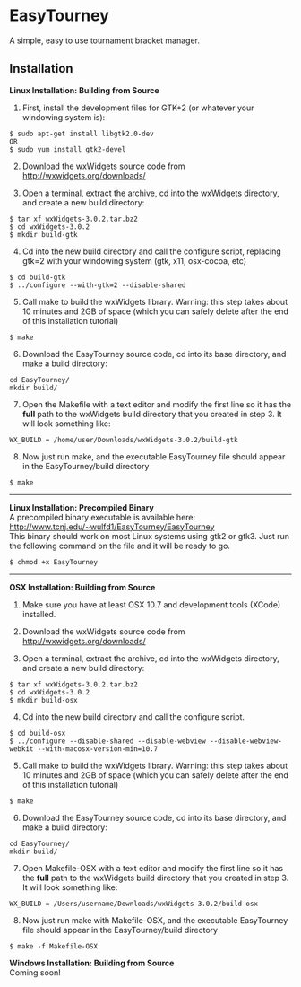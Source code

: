 # EasyTourney
A simple, easy to use tournament bracket manager.

## Installation 

**Linux Installation: Building from Source**  
  
1. First, install the development files for GTK+2 (or whatever your windowing system is):
  ```  
  $ sudo apt-get install libgtk2.0-dev  
  OR  
  $ sudo yum install gtk2-devel
  ```
  
2. Download the wxWidgets source code from http://wxwidgets.org/downloads/

3. Open a terminal, extract the archive, cd into the wxWidgets directory, and create a new build directory:
  ```
  $ tar xf wxWidgets-3.0.2.tar.bz2
  $ cd wxWidgets-3.0.2  
  $ mkdir build-gtk
  ```
  
4. Cd into the new build directory and call the configure script, replacing gtk=2 with your windowing system (gtk, x11, osx-cocoa, etc)
  ```
  $ cd build-gtk
  $ ../configure --with-gtk=2 --disable-shared
  ```
  
5. Call make to build the wxWidgets library. Warning: this step takes about 10 minutes and 2GB of space (which you can safely delete after the end of this installation tutorial)
  ```
  $ make
  ```
  
6. Download the EasyTourney source code, cd into its base directory, and make a build directory: 
  ```
  cd EasyTourney/
  mkdir build/
  ```

7. Open the Makefile with a text editor and modify the first line so it has the **full** path to the wxWidgets build directory that you created in step 3. It will look something like: 
  ```
  WX_BUILD = /home/user/Downloads/wxWidgets-3.0.2/build-gtk
  ```

8. Now just run make, and the executable EasyTourney file should appear in the EasyTourney/build directory
  ```
  $ make
  ```
  
* * *
  
**Linux Installation: Precompiled Binary**  
A precompiled binary executable is available here: http://www.tcnj.edu/~wulfd1/EasyTourney/EasyTourney  
This binary should work on most Linux systems using gtk2 or gtk3. Just run the following command on the file and it will be ready to go.
```
$ chmod +x EasyTourney
```  

* * *
  
**OSX Installation: Building from Source**  

1. Make sure you have at least OSX 10.7 and development tools (XCode) installed.  

2. Download the wxWidgets source code from http://wxwidgets.org/downloads/  

3. Open a terminal, extract the archive, cd into the wxWidgets directory, and create a new build directory:  
  ```
  $ tar xf wxWidgets-3.0.2.tar.bz2
  $ cd wxWidgets-3.0.2  
  $ mkdir build-osx
  ```  
  
4. Cd into the new build directory and call the configure script.  
  ```
  $ cd build-osx
  $ ../configure --disable-shared --disable-webview --disable-webview-webkit --with-macosx-version-min=10.7
  ```  
  
5. Call make to build the wxWidgets library. Warning: this step takes about 10 minutes and 2GB of space (which you can safely delete after the end of this installation tutorial)  
  ```
  $ make
  ```  
  
6. Download the EasyTourney source code, cd into its base directory, and make a build directory:  
  ```
  cd EasyTourney/
  mkdir build/
  ```  
  
7. Open Makefile-OSX with a text editor and modify the first line so it has the **full** path to the wxWidgets build directory that you created in step 3. It will look something like:  
  ```
  WX_BUILD = /Users/username/Downloads/wxWidgets-3.0.2/build-osx
  ```  

8. Now just run make with Makefile-OSX, and the executable EasyTourney file should appear in the EasyTourney/build directory  
  ```
  $ make -f Makefile-OSX
  ```  

**Windows Installation: Building from Source**  
Coming soon!
